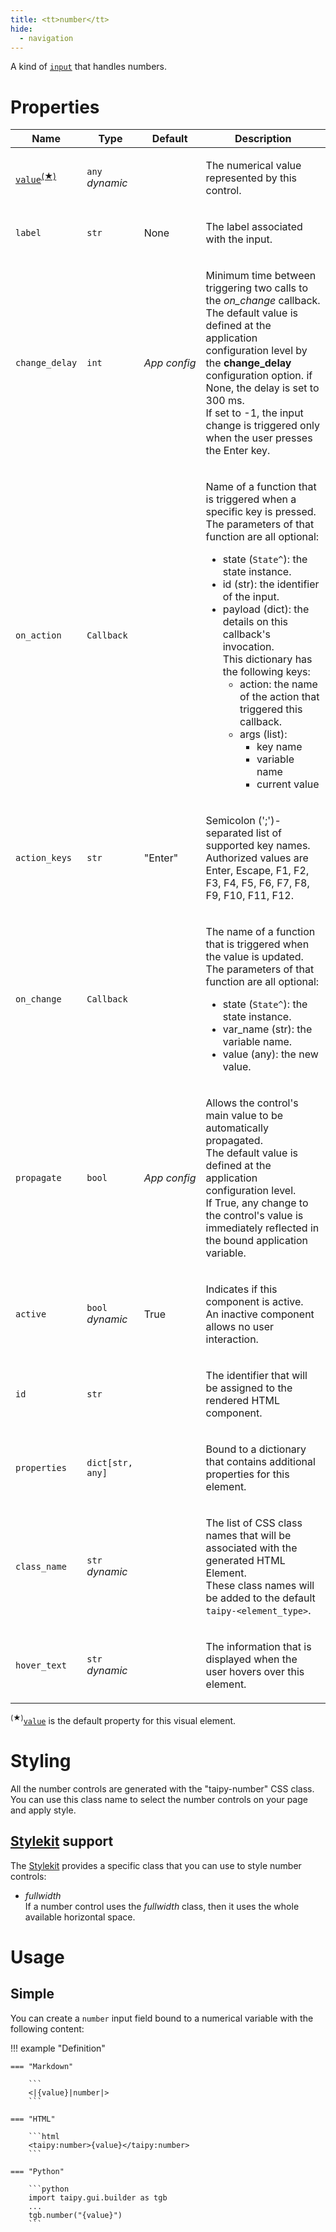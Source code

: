 ```yaml
---
title: <tt>number</tt>
hide:
  - navigation
---
```


<!-- Category: controls -->
A kind of [`input`](input.md) that handles numbers.

# Properties


<table>
<thead>
    <tr>
    <th>Name</th>
    <th>Type</th>
    <th>Default</th>
    <th>Description</th>
    </tr>
</thead>
<tbody>
<tr>
<td nowrap><code id="p-value"><u><bold>value</bold></u></code><sup><a href="#dv">(&#9733;)</a></sup></td>
<td><code>any</code><br/><i>dynamic</i></td>
<td nowrap></td>
<td><p>The numerical value represented by this control.</p></td>
</tr>
<tr>
<td nowrap><code id="p-label">label</code></td>
<td><code>str</code></td>
<td nowrap>None</td>
<td><p>The label associated with the input.</p></td>
</tr>
<tr>
<td nowrap><code id="p-change_delay">change_delay</code></td>
<td><code>int</code></td>
<td nowrap><i>App config</i></td>
<td><p>Minimum time between triggering two calls to the <i>on_change</i> callback.<br/>The default value is defined at the application configuration level by the <strong>change_delay</strong> configuration option. if None, the delay is set to 300 ms.<br/>If set to -1, the input change is triggered only when the user presses the Enter key.</p></td>
</tr>
<tr>
<td nowrap><code id="p-on_action">on_action</code></td>
<td><code>Callback</code></td>
<td nowrap></td>
<td><p>Name of a function that is triggered when a specific key is pressed.<br/>The parameters of that function are all optional:
<ul>
<li>state (<code>State^</code>): the state instance.</li>
<li>id (str): the identifier of the input.</li>
<li>payload (dict): the details on this callback's invocation.<br/>
This dictionary has the following keys:
<ul>
<li>action: the name of the action that triggered this callback.</li>
<li>args (list):
<ul><li>key name</li><li>variable name</li><li>current value</li></ul>
</li>
</ul>
</li>
</ul></p></td>
</tr>
<tr>
<td nowrap><code id="p-action_keys">action_keys</code></td>
<td><code>str</code></td>
<td nowrap>"Enter"</td>
<td><p>Semicolon (';')-separated list of supported key names.<br/>Authorized values are Enter, Escape, F1, F2, F3, F4, F5, F6, F7, F8, F9, F10, F11, F12.</p></td>
</tr>
<tr>
<td nowrap><code id="p-on_change">on_change</code></td>
<td><code>Callback</code></td>
<td nowrap></td>
<td><p>The name of a function that is triggered when the value is updated.<br/>The parameters of that function are all optional:
<ul>
<li>state (<code>State^</code>): the state instance.</li>
<li>var_name (str): the variable name.</li>
<li>value (any): the new value.</li>
</ul></p></td>
</tr>
<tr>
<td nowrap><code id="p-propagate">propagate</code></td>
<td><code>bool</code></td>
<td nowrap><i>App config</i></td>
<td><p>Allows the control's main value to be automatically propagated.<br/>The default value is defined at the application configuration level.<br/>If True, any change to the control's value is immediately reflected in the bound application variable.</p></td>
</tr>
<tr>
<td nowrap><code id="p-active">active</code></td>
<td><code>bool</code><br/><i>dynamic</i></td>
<td nowrap>True</td>
<td><p>Indicates if this component is active.<br/>An inactive component allows no user interaction.</p></td>
</tr>
<tr>
<td nowrap><code id="p-id">id</code></td>
<td><code>str</code></td>
<td nowrap></td>
<td><p>The identifier that will be assigned to the rendered HTML component.</p></td>
</tr>
<tr>
<td nowrap><code id="p-properties">properties</code></td>
<td><code>dict[str, any]</code></td>
<td nowrap></td>
<td><p>Bound to a dictionary that contains additional properties for this element.</p></td>
</tr>
<tr>
<td nowrap><code id="p-class_name">class_name</code></td>
<td><code>str</code><br/><i>dynamic</i></td>
<td nowrap></td>
<td><p>The list of CSS class names that will be associated with the generated HTML Element.<br/>These class names will be added to the default <code>taipy-&lt;element_type&gt;</code>.</p></td>
</tr>
<tr>
<td nowrap><code id="p-hover_text">hover_text</code></td>
<td><code>str</code><br/><i>dynamic</i></td>
<td nowrap></td>
<td><p>The information that is displayed when the user hovers over this element.</p></td>
</tr>
  </tbody>
</table>

<p><sup id="dv">(&#9733;)</sup><a href="#p-value" title="Jump to the default property documentation."><code>value</code></a> is the default property for this visual element.</p>

# Styling

All the number controls are generated with the "taipy-number" CSS class. You can use this class
name to select the number controls on your page and apply style.

## [Stylekit](../styling/stylekit.md) support

The [Stylekit](../styling/stylekit.md) provides a specific class that you can use to style number controls:

* *fullwidth*<br/>
    If a number control uses the *fullwidth* class, then it uses the whole available
    horizontal space.

# Usage

## Simple

You can create a `number` input field bound to a numerical variable with the following content:

!!! example "Definition"

    === "Markdown"

        ```
        <|{value}|number|>
        ```

    === "HTML"

        ```html
        <taipy:number>{value}</taipy:number>
        ```

    === "Python"

        ```python
        import taipy.gui.builder as tgb
        ...
        tgb.number("{value}")
        ```
